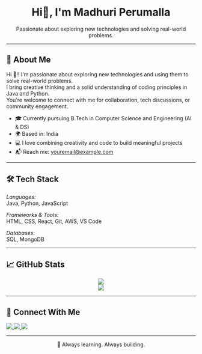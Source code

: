 <h1 align="center">Hi👋, I'm Madhuri Perumalla</h1>
<p align="center">
  Passionate about exploring new technologies and solving real-world problems.
</p>

---

## 🧠 About Me

Hi 👋!! I'm passionate about exploring new technologies and using them to solve real-world problems.  
I bring creative thinking and a solid understanding of coding principles in Java and Python.  
You're welcome to connect with me for collaboration, tech discussions, or community engagement.

- 🎓 Currently pursuing B.Tech in Computer Science and Engineering (AI & DS)
- 🌍 Based in: India
- 💻 I love combining creativity and code to build meaningful projects
- 📬 Reach me: youremail@example.com

---

## 🛠 Tech Stack

*Languages:*  
Java, Python, JavaScript  

*Frameworks & Tools:*  
HTML, CSS, React, Git, AWS, VS Code  

*Databases:*  
SQL, MongoDB

---

## 📈 GitHub Stats

<p align="center">
  <img src="https://github-readme-stats.vercel.app/api?username=MadhuriPerumalla&show_icons=true&theme=github_dark&hide=prs" />
  <br/>
  <img src="https://github-readme-stats.vercel.app/api/top-langs/?username=MadhuriPerumalla&layout=compact&theme=github_dark" />
</p>

---

## 🤝 Connect With Me

<p>
  <a href="https://linkedin.com/in/yourusername">
    <img src="https://img.shields.io/badge/-LinkedIn-blue?style=flat&logo=linkedin" />
  </a>
  <a href="mailto:youremail@example.com">
    <img src="https://img.shields.io/badge/-Email-D14836?style=flat&logo=gmail&logoColor=white" />
  </a>
  <a href="https://yourportfolio.com">
    <img src="https://img.shields.io/badge/-Portfolio-lightgrey?style=flat&logo=windowsterminal" />
  </a>
</p>

---

<p align="center">
  🚀 Always learning. Always building.
</p>

<!--
**madhuri-perumalla/madhuri-perumalla** is a ✨ _special_ ✨ repository because its `README.md` (this file) appears on your GitHub profile.

Here are some ideas to get you started:

- 🔭 I’m currently working on ...
- 🌱 I’m currently learning ...
- 👯 I’m looking to collaborate on ...
- 🤔 I’m looking for help with ...
- 💬 Ask me about ...
- 📫 How to reach me: ...
- 😄 Pronouns: ...
- ⚡ Fun fact: ...
-->
